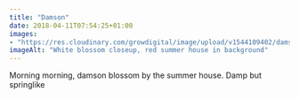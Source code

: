 ```yaml
---
title: "Damson"
date: 2018-04-11T07:54:25+01:00
images: 
- "https://res.cloudinary.com/growdigital/image/upload/v1544109402/damson-blossom-41382003011.jpg"
imageAlt: "White blossom closeup, red summer house in background"
---
```


Morning morning, damson blossom by the summer house. Damp but springlike
